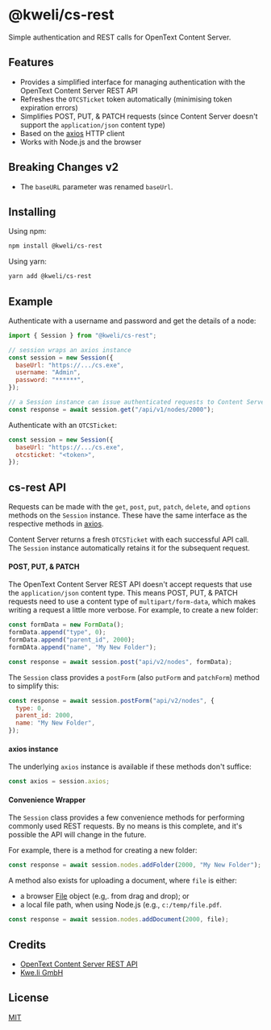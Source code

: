 # @kweli/cs-rest

Simple authentication and REST calls for OpenText Content Server.

## Features

- Provides a simplified interface for managing authentication with the OpenText Content Server REST API
- Refreshes the `OTCSTicket` token automatically (minimising token expiration errors)
- Simplifies POST, PUT, & PATCH requests (since Content Server doesn't support the `application/json` content type)
- Based on the [axios](https://github.com/axios/axios) HTTP client
- Works with Node.js and the browser

## Breaking Changes v2

- The `baseURL` parameter was renamed `baseUrl`.

## Installing

Using npm:

```bash
npm install @kweli/cs-rest
```

Using yarn:

```bash
yarn add @kweli/cs-rest
```

## Example

Authenticate with a username and password and get the details of a node:

```js
import { Session } from "@kweli/cs-rest";

// session wraps an axios instance
const session = new Session({
  baseUrl: "https://.../cs.exe",
  username: "Admin",
  password: "******",
});

// a Session instance can issue authenticated requests to Content Server
const response = await session.get("/api/v1/nodes/2000");
```

Authenticate with an `OTCSTicket`:

```js
const session = new Session({
  baseUrl: "https://.../cs.exe",
  otcsticket: "<token>",
});
```

## cs-rest API

Requests can be made with the `get`, `post`, `put`, `patch`, `delete`, and `options` methods on the `Session` instance. These have the same interface as the respective methods in [axios](https://github.com/axios/axios).

Content Server returns a fresh `OTCSTicket` with each successful API call. The `Session` instance automatically retains it for the subsequent request.

#### POST, PUT, & PATCH

The OpenText Content Server REST API doesn't accept requests that use the `application/json` content type. This means POST, PUT, & PATCH requests need to use a content type of `multipart/form-data`, which makes writing a request a little more verbose. For example, to create a new folder:

```js
const formData = new FormData();
formData.append("type", 0);
formData.append("parent_id", 2000);
formDAta.append("name", "My New Folder");

const response = await session.post("api/v2/nodes", formData);
```

The `Session` class provides a `postForm` (also `putForm` and `patchForm`) method to simplify this:

```js
const response = await session.postForm("api/v2/nodes", {
  type: 0,
  parent_id: 2000,
  name: "My New Folder",
});
```

#### axios instance

The underlying `axios` instance is available if these methods don't suffice:

```js
const axios = session.axios;
```

#### Convenience Wrapper

The `Session` class provides a few convenience methods for performing commonly used REST requests. By no means is this complete, and it's possible the API will change in the future.

For example, there is a method for creating a new folder:

```js
const response = await session.nodes.addFolder(2000, "My New Folder");
```

A method also exists for uploading a document, where `file` is either:

- a browser [File](https://developer.mozilla.org/en-US/docs/Web/API/File) object (e.g,. from drag and drop); or
- a local file path, when using Node.js (e.g., `c:/temp/file.pdf`.

```js
const response = await session.nodes.addDocument(2000, file);
```

## Credits

- [OpenText Content Server REST API](https://developer.opentext.com/ce/products/extended-ecm/apis/content-server-233-rest-api)
- [Kwe.li GmbH](https://kwe.li/)

## License

[MIT](LICENSE)

